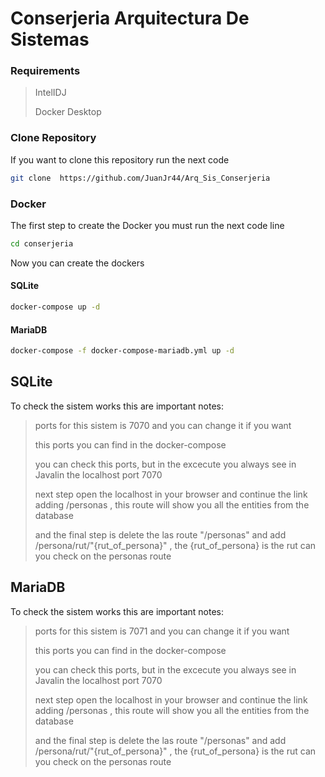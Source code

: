 # Conserjeria Arquitectura De Sistemas

### Requirements

> IntelIDJ
> 
> Docker Desktop

### Clone Repository

If you want to clone this repository run the next code 

```bash
git clone  https://github.com/JuanJr44/Arq_Sis_Conserjeria
```

### Docker

The first step to create the Docker you must run the next code line

```bash
cd conserjeria
```

Now you can create the dockers

#### SQLite


```bash
docker-compose up -d
```

#### MariaDB

```bash
docker-compose -f docker-compose-mariadb.yml up -d
```

## SQLite

To check the sistem works this are important notes:
> ports for this sistem is 7070 and you can change it if you want
> 
> this ports you can find in the docker-compose
> 
> you can check this ports, but in the excecute you always see in Javalin the localhost port 7070
>
> next step open the localhost in your browser and continue the link adding /personas , this route will show you all the entities from the database
>
> and the final step is delete the las route "/personas" and add /persona/rut/"{rut_of_persona}" , the {rut_of_persona} is the rut can you check on the personas route



## MariaDB

To check the sistem works this are important notes:
> ports for this sistem is 7071 and you can change it if you want
> 
> this ports you can find in the docker-compose
> 
> you can check this ports, but in the excecute you always see in Javalin the localhost port 7070
> 
> next step open the localhost in your browser and continue the link adding /personas , this route will show you all the entities from the database
>
> and the final step is delete the las route "/personas" and add /persona/rut/"{rut_of_persona}" , the {rut_of_persona} is the rut can you check on the personas route
